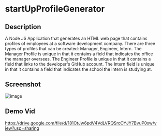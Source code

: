 # startUpProfileGenerator

## Description

A Node JS Application that generates an HTML web page that contains profiles of employees at a software development company. There are three types of profiles that can be created: Manager, Engineer, Intern. The Manager Profile is unique in that it contains a field that indicates the office the manager oversees. The Engineer Profile is unique in that it contains a field that links to the developer's GitHub account. The Intern field is unique in that it contains a field that indicates the school the intern is studying at. 

## Screenshot

![image](https://user-images.githubusercontent.com/112663656/203467035-3bf02d4c-4b83-41cc-a032-6c7a7bad9061.png)


## Demo Vid

https://drive.google.com/file/d/181OtJw6pdV4VdLVRQSrcOYJY7BvuP0xw/view?usp=sharing
